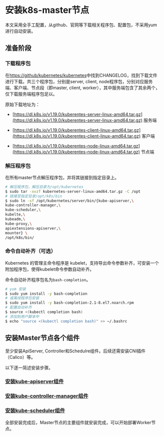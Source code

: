 # 安装k8s-master节点

本文采用全手工配置，从github、官网等下载相关程序包、配置包，不采用yum进行自动安装。

## 准备阶段

### 下载程序包

在<https://github/kubernetes/kubernetes>中找到CHANGELOG，找到下载文件进行下载。共三个程序包，分别是server, client, node程序包，分别对应服务端、客户端、节点段（即master, client, worker），其中服务端包含了其余两个，仅下载服务端程序包足以。

原始下载地址为：

- [https://dl.k8s.io/v1.19.0/kuberentes-server-linux-amd64.tar.gz](https://dl.k8s.io/v1.19.0/kuberentes-server-linux-amd64.tar.gz) 服务端

- [https://dl.k8s.io/v1.19.0/kuberentes-client-linux-amd64.tar.gz](https://dl.k8s.io/v1.19.0/kuberentes-client-linux-amd64.tar.gz) 客户端

- [https://dl.k8s.io/v1.19.0/kuberentes-node-linux-amd64.tar.gz](https://dl.k8s.io/v1.19.0/kuberentes-node-linux-amd64.tar.gz) 节点端

### 解压程序包

在所有master节点解压程序包，并将其链接到指定目录上。

```bash
# 解压程序包，解压目录为/opt/kubernetes
$ sudo tar -xvzf kubernetes-server-linux-amd64.tar.gz -C /opt
# 链接至指定目录/opt/k8s/bin
$ sudo ln -sf /opt/kubernetes/server/bin/{kube-apiserver,\
kube-controller-manager,\
kube-scheduler,\
kubelte,\
kubeadm,\
kube-proxy,\
apiextensions-apiserver,\
mounter} \
/opt/k8s/bin/
```

### 命令自动补齐（可选）

Kubernetes 的管理主命令程序是 kubelet，支持导出命令参数补齐，可安装一个附加程序包，使得kubelet命令参数自动补齐。

命令自动补齐程序包名为`bash-completion`。

```bash
# yum 安装
$ sudo yum install -y bash-completion
# 或离线程序包安装
$ sudo yum install -y bash-completion-2.1-8.el7.noarch.rpm
# 配置自动补齐
$ source <(kubectl completion bash)
# 添加到用户脚本中
$ echo "source <(kubectl completion bash)" >> ~/.bashrc
```

## 安装Master节点各个组件

至少安装ApiServer, Controller和Schedulre组件。后续还需安装CNI插件（Calico）等。

以下逐一简述安装步骤。

### [安装kube-apiserver组件](apiserver/README.md)

### [安装kube-controller-manager组件](controller/README.md)

### [安装kube-scheduler组件](scheduler/README.md)

全部安装完成后，Master节点的主要组件就安装完成，可以开始部署Worker节点。
